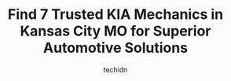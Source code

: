 ---
layout: ampstory
image: https://images.unsplash.com/photo-1535448580089-c7f9490c78b1?ixlib=rb-4.0.3&ixid=MnwxMjA3fDB8MHxwaG90by1wYWdlfHx8fGVufDB8fHx8&auto=format&fit=crop&w=640&h=853&q=80
author: techidn
featured: false
description: When it comes to maintaining and repairing your vehicle in Kansas City MO, USA, you deserve nothing but the best. Thats why the 7 best KIA Mechanic in the area are here to offer their exper
title: Find 7 Trusted KIA Mechanics in Kansas City MO for Superior Automotive Solutions
cover:
   title: Find 7 Trusted KIA Mechanics in Kansas City MO for Superior Automotive Solutions
   subtitle: Rickpate
   background: https://images.unsplash.com/photo-1535448580089-c7f9490c78b1?ixlib=rb-4.0.3&ixid=MnwxMjA3fDB8MHxwaG90by1wYWdlfHx8fGVufDB8fHx8&auto=format&fit=crop&w=640&h=853&q=80

pages: 
 - layout: thirds
   top: <h1>#1 Bob Sight Independence Kia</h1>
   bottom: "<p>Ordered a Telluride in March and Sabrina Davis was very helpful from the beginning. Very helpful on discussing the trims and options available. Placed the order for what </p>"
   background: https://www.knot35.com/toplist/wp-content/uploads/2023/06/best-kia-mechanic-1-in-kansas-city-mo-1685835856.jpeg
   backgroundblur: true
 - layout: thirds
   top: <h1>#2 KC Complete Auto & Tire Troost</h1>
   bottom: "<p>6130 Troost Ave, Kansas City, MO 64110, United States</p>"
   background: https://www.knot35.com/toplist/wp-content/uploads/2023/06/best-kia-mechanic-2-in-kansas-city-mo-1685835856.jpeg
   cta:
      link: https://www.knot35.com/toplist/find-7-trusted-kia-mechanics-in-kansas-city-mo-for-superior-automotive-solutions/
      text: Find 7 Trusted KIA Mechanics in Kansas City MO for Superior Automotive Solutions
 - layout: thirds
   top: <h1>#3 Oakes Kia Service Center</h1>
   bottom: "<p>2900 Burlington St, North Kansas City, MO 64116, United States</p>"
   background: https://www.knot35.com/toplist/wp-content/uploads/2023/06/best-kia-mechanic-3-in-kansas-city-mo-1685835856.jpeg
   cta:
      link: https://www.knot35.com/toplist/find-7-trusted-kia-mechanics-in-kansas-city-mo-for-superior-automotive-solutions/
      text: Find 7 Trusted KIA Mechanics in Kansas City MO for Superior Automotive Solutions
 - layout: thirds
   top: <h1>#4 I-70 Auto Service</h1>
   bottom: "<p>3111 N Stadium Dr, Kansas City, MO 64128, United States</p>"
   background: https://images.unsplash.com/photo-1531169509526-f8f1fdaa4a67?ixlib=rb-4.0.3&ixid=MnwxMjA3fDB8MHxwaG90by1wYWdlfHx8fGVufDB8fHx8&auto=format&fit=crop&w=640&h=853&q=80
   cta:
      link: https://www.knot35.com/toplist/find-7-trusted-kia-mechanics-in-kansas-city-mo-for-superior-automotive-solutions/
      text: Find 7 Trusted KIA Mechanics in Kansas City MO for Superior Automotive Solutions
 - layout: thirds
   top: <h1>#5 Hendrick Collision Center of Kansas City</h1>
   bottom: "<p>9400 Troost Ave, Kansas City, MO 64131, United States</p>"
   background: https://images.unsplash.com/photo-1549241520-425e3dfc01cb?ixlib=rb-4.0.3&ixid=MnwxMjA3fDB8MHxwaG90by1wYWdlfHx8fGVufDB8fHx8&auto=format&fit=crop&w=640&h=853&q=80
   cta:
      link: https://www.knot35.com/toplist/find-7-trusted-kia-mechanics-in-kansas-city-mo-for-superior-automotive-solutions/
      text: Find 7 Trusted KIA Mechanics in Kansas City MO for Superior Automotive Solutions
 - layout: thirds
   top: <h1>#6 US Auto Mart Inc.</h1>
   bottom: "<p>5800 E Truman Rd, Kansas City, MO 64126, United States</p>"
   background: https://images.unsplash.com/photo-1488554378835-f7acf46e6c98?ixlib=rb-4.0.3&ixid=MnwxMjA3fDB8MHxwaG90by1wYWdlfHx8fGVufDB8fHx8&auto=format&fit=crop&w=640&h=853&q=80
   cta:
      link: https://www.knot35.com/toplist/find-7-trusted-kia-mechanics-in-kansas-city-mo-for-superior-automotive-solutions/
      text: Find 7 Trusted KIA Mechanics in Kansas City MO for Superior Automotive Solutions
 - layout: thirds
   top: <h1>#7 MD Auto Repair of Kansas City</h1>
   bottom: "<p>7915 Troost Ave, Kansas City, MO 64131, United States</p>"
   background: https://images.unsplash.com/photo-1609083590460-7b8cc0ca65f8?ixlib=rb-4.0.3&ixid=MnwxMjA3fDB8MHxwaG90by1wYWdlfHx8fGVufDB8fHx8&auto=format&fit=crop&w=640&h=853&q=80
   cta:
      link: https://www.knot35.com/toplist/find-7-trusted-kia-mechanics-in-kansas-city-mo-for-superior-automotive-solutions/
      text: Find 7 Trusted KIA Mechanics in Kansas City MO for Superior Automotive Solutions
 - layout: thirds
   middle: Continue reading...
   background: https://images.unsplash.com/photo-1595364397663-fca4f075d796?ixlib=rb-4.0.3&ixid=MnwxMjA3fDB8MHxwaG90by1wYWdlfHx8fGVufDB8fHx8&auto=format&fit=crop&w=640&h=853&q=80
   cta:
      link: https://www.knot35.com/toplist/find-7-trusted-kia-mechanics-in-kansas-city-mo-for-superior-automotive-solutions/
      text: Find 7 Trusted KIA Mechanics in Kansas City MO for Superior Automotive Solutions
      
---
